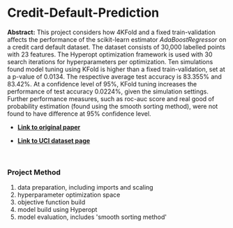 # Credit-Default-Prediction

__Abstract:__ This project considers how 4KFold and a fixed train-validation affects the performance of the scikit-learn
estimator *AdaBoostRegressor* on a credit card default dataset. The dataset consists of 30,000 labelled points with 23
features. The Hyperopt optimization framework is used with 30 search iterations for hyperparameters per optimization.
Ten simulations found model tuning using KFold is higher than a fixed train-validation, set at a p-value
of 0.0134. The respective average test accuracy is 83.355% and 83.42%. At a confidence level of 95%, KFold tuning increases the performance of test accuracy 0.0224%, given the simulation settings. Further performance measures, such as roc-auc score and real good of probability estimation
(found using the smooth sorting method), were not found to have difference at 95% confidence level.

* __[Link to original paper](https://www.sciencedirect.com/science/article/pii/S0957417407006719)__

* __[Link to UCI dataset page](https://archive.ics.uci.edu/ml/datasets/default+of+credit+card+clients)__
<br>

### Project Method
1. data preparation, including imports and scaling
2. hyperparameter optimization space
3. objective function build
4. model build using Hyperopt
5. model evaluation, includes 'smooth sorting method'

